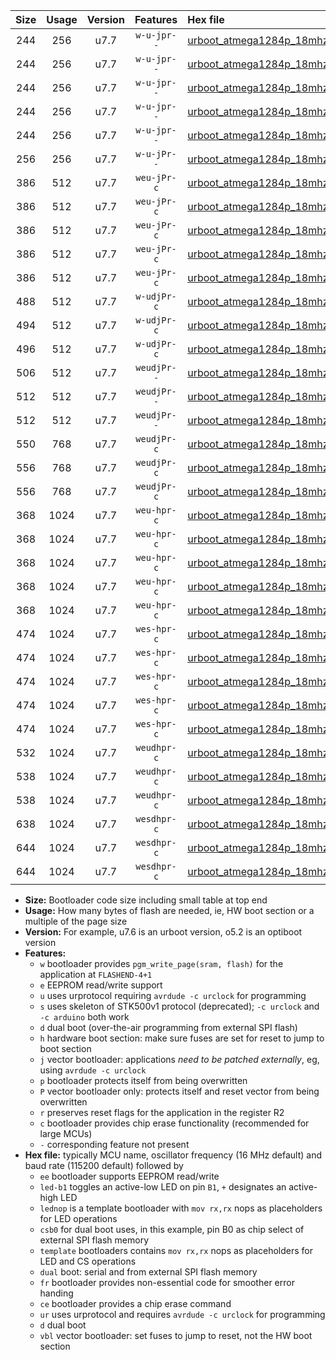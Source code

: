 |Size|Usage|Version|Features|Hex file|
|:-:|:-:|:-:|:-:|:--|
|244|256|u7.7|`w-u-jpr--`|[urboot_atmega1284p_18mhz432_460800bps_led+b5_ur_vbl.hex](https://raw.githubusercontent.com/stefanrueger/urboot.hex/main/mcus/atmega1284p/fcpu_18mhz432/460800_bps/urboot_atmega1284p_18mhz432_460800bps_led+b5_ur_vbl.hex)|
|244|256|u7.7|`w-u-jpr--`|[urboot_atmega1284p_18mhz432_460800bps_led+b7_ur_vbl.hex](https://raw.githubusercontent.com/stefanrueger/urboot.hex/main/mcus/atmega1284p/fcpu_18mhz432/460800_bps/urboot_atmega1284p_18mhz432_460800bps_led+b7_ur_vbl.hex)|
|244|256|u7.7|`w-u-jpr--`|[urboot_atmega1284p_18mhz432_460800bps_led+c7_ur_vbl.hex](https://raw.githubusercontent.com/stefanrueger/urboot.hex/main/mcus/atmega1284p/fcpu_18mhz432/460800_bps/urboot_atmega1284p_18mhz432_460800bps_led+c7_ur_vbl.hex)|
|244|256|u7.7|`w-u-jpr--`|[urboot_atmega1284p_18mhz432_460800bps_led+d7_ur_vbl.hex](https://raw.githubusercontent.com/stefanrueger/urboot.hex/main/mcus/atmega1284p/fcpu_18mhz432/460800_bps/urboot_atmega1284p_18mhz432_460800bps_led+d7_ur_vbl.hex)|
|244|256|u7.7|`w-u-jpr--`|[urboot_atmega1284p_18mhz432_460800bps_lednop_ur_vbl.hex](https://raw.githubusercontent.com/stefanrueger/urboot.hex/main/mcus/atmega1284p/fcpu_18mhz432/460800_bps/urboot_atmega1284p_18mhz432_460800bps_lednop_ur_vbl.hex)|
|256|256|u7.7|`w-u-jPr--`|[urboot_atmega1284p_18mhz432_460800bps_ur_vbl.hex](https://raw.githubusercontent.com/stefanrueger/urboot.hex/main/mcus/atmega1284p/fcpu_18mhz432/460800_bps/urboot_atmega1284p_18mhz432_460800bps_ur_vbl.hex)|
|386|512|u7.7|`weu-jPr-c`|[urboot_atmega1284p_18mhz432_460800bps_ee_led+b5_fr_ce_ur_vbl.hex](https://raw.githubusercontent.com/stefanrueger/urboot.hex/main/mcus/atmega1284p/fcpu_18mhz432/460800_bps/urboot_atmega1284p_18mhz432_460800bps_ee_led+b5_fr_ce_ur_vbl.hex)|
|386|512|u7.7|`weu-jPr-c`|[urboot_atmega1284p_18mhz432_460800bps_ee_led+b7_fr_ce_ur_vbl.hex](https://raw.githubusercontent.com/stefanrueger/urboot.hex/main/mcus/atmega1284p/fcpu_18mhz432/460800_bps/urboot_atmega1284p_18mhz432_460800bps_ee_led+b7_fr_ce_ur_vbl.hex)|
|386|512|u7.7|`weu-jPr-c`|[urboot_atmega1284p_18mhz432_460800bps_ee_led+c7_fr_ce_ur_vbl.hex](https://raw.githubusercontent.com/stefanrueger/urboot.hex/main/mcus/atmega1284p/fcpu_18mhz432/460800_bps/urboot_atmega1284p_18mhz432_460800bps_ee_led+c7_fr_ce_ur_vbl.hex)|
|386|512|u7.7|`weu-jPr-c`|[urboot_atmega1284p_18mhz432_460800bps_ee_led+d7_fr_ce_ur_vbl.hex](https://raw.githubusercontent.com/stefanrueger/urboot.hex/main/mcus/atmega1284p/fcpu_18mhz432/460800_bps/urboot_atmega1284p_18mhz432_460800bps_ee_led+d7_fr_ce_ur_vbl.hex)|
|386|512|u7.7|`weu-jPr-c`|[urboot_atmega1284p_18mhz432_460800bps_ee_lednop_fr_ce_ur_vbl.hex](https://raw.githubusercontent.com/stefanrueger/urboot.hex/main/mcus/atmega1284p/fcpu_18mhz432/460800_bps/urboot_atmega1284p_18mhz432_460800bps_ee_lednop_fr_ce_ur_vbl.hex)|
|488|512|u7.7|`w-udjPr-c`|[urboot_atmega1284p_18mhz432_460800bps_led+c7_csb3_dual_fr_ce_ur_vbl.hex](https://raw.githubusercontent.com/stefanrueger/urboot.hex/main/mcus/atmega1284p/fcpu_18mhz432/460800_bps/urboot_atmega1284p_18mhz432_460800bps_led+c7_csb3_dual_fr_ce_ur_vbl.hex)|
|494|512|u7.7|`w-udjPr-c`|[urboot_atmega1284p_18mhz432_460800bps_led+d7_csc7_dual_fr_ce_ur_vbl.hex](https://raw.githubusercontent.com/stefanrueger/urboot.hex/main/mcus/atmega1284p/fcpu_18mhz432/460800_bps/urboot_atmega1284p_18mhz432_460800bps_led+d7_csc7_dual_fr_ce_ur_vbl.hex)|
|496|512|u7.7|`w-udjPr-c`|[urboot_atmega1284p_18mhz432_460800bps_template_dual_fr_ce_ur_vbl.hex](https://raw.githubusercontent.com/stefanrueger/urboot.hex/main/mcus/atmega1284p/fcpu_18mhz432/460800_bps/urboot_atmega1284p_18mhz432_460800bps_template_dual_fr_ce_ur_vbl.hex)|
|506|512|u7.7|`weudjPr--`|[urboot_atmega1284p_18mhz432_460800bps_ee_led+c7_csb3_dual_fr_ur_vbl.hex](https://raw.githubusercontent.com/stefanrueger/urboot.hex/main/mcus/atmega1284p/fcpu_18mhz432/460800_bps/urboot_atmega1284p_18mhz432_460800bps_ee_led+c7_csb3_dual_fr_ur_vbl.hex)|
|512|512|u7.7|`weudjPr--`|[urboot_atmega1284p_18mhz432_460800bps_ee_led+d7_csc7_dual_fr_ur_vbl.hex](https://raw.githubusercontent.com/stefanrueger/urboot.hex/main/mcus/atmega1284p/fcpu_18mhz432/460800_bps/urboot_atmega1284p_18mhz432_460800bps_ee_led+d7_csc7_dual_fr_ur_vbl.hex)|
|512|512|u7.7|`weudjPr--`|[urboot_atmega1284p_18mhz432_460800bps_ee_template_dual_fr_ur_vbl.hex](https://raw.githubusercontent.com/stefanrueger/urboot.hex/main/mcus/atmega1284p/fcpu_18mhz432/460800_bps/urboot_atmega1284p_18mhz432_460800bps_ee_template_dual_fr_ur_vbl.hex)|
|550|768|u7.7|`weudjPr-c`|[urboot_atmega1284p_18mhz432_460800bps_ee_led+c7_csb3_dual_fr_ce_ur_vbl.hex](https://raw.githubusercontent.com/stefanrueger/urboot.hex/main/mcus/atmega1284p/fcpu_18mhz432/460800_bps/urboot_atmega1284p_18mhz432_460800bps_ee_led+c7_csb3_dual_fr_ce_ur_vbl.hex)|
|556|768|u7.7|`weudjPr-c`|[urboot_atmega1284p_18mhz432_460800bps_ee_led+d7_csc7_dual_fr_ce_ur_vbl.hex](https://raw.githubusercontent.com/stefanrueger/urboot.hex/main/mcus/atmega1284p/fcpu_18mhz432/460800_bps/urboot_atmega1284p_18mhz432_460800bps_ee_led+d7_csc7_dual_fr_ce_ur_vbl.hex)|
|556|768|u7.7|`weudjPr-c`|[urboot_atmega1284p_18mhz432_460800bps_ee_template_dual_fr_ce_ur_vbl.hex](https://raw.githubusercontent.com/stefanrueger/urboot.hex/main/mcus/atmega1284p/fcpu_18mhz432/460800_bps/urboot_atmega1284p_18mhz432_460800bps_ee_template_dual_fr_ce_ur_vbl.hex)|
|368|1024|u7.7|`weu-hpr-c`|[urboot_atmega1284p_18mhz432_460800bps_ee_led+b5_fr_ce_ur.hex](https://raw.githubusercontent.com/stefanrueger/urboot.hex/main/mcus/atmega1284p/fcpu_18mhz432/460800_bps/urboot_atmega1284p_18mhz432_460800bps_ee_led+b5_fr_ce_ur.hex)|
|368|1024|u7.7|`weu-hpr-c`|[urboot_atmega1284p_18mhz432_460800bps_ee_led+b7_fr_ce_ur.hex](https://raw.githubusercontent.com/stefanrueger/urboot.hex/main/mcus/atmega1284p/fcpu_18mhz432/460800_bps/urboot_atmega1284p_18mhz432_460800bps_ee_led+b7_fr_ce_ur.hex)|
|368|1024|u7.7|`weu-hpr-c`|[urboot_atmega1284p_18mhz432_460800bps_ee_led+c7_fr_ce_ur.hex](https://raw.githubusercontent.com/stefanrueger/urboot.hex/main/mcus/atmega1284p/fcpu_18mhz432/460800_bps/urboot_atmega1284p_18mhz432_460800bps_ee_led+c7_fr_ce_ur.hex)|
|368|1024|u7.7|`weu-hpr-c`|[urboot_atmega1284p_18mhz432_460800bps_ee_led+d7_fr_ce_ur.hex](https://raw.githubusercontent.com/stefanrueger/urboot.hex/main/mcus/atmega1284p/fcpu_18mhz432/460800_bps/urboot_atmega1284p_18mhz432_460800bps_ee_led+d7_fr_ce_ur.hex)|
|368|1024|u7.7|`weu-hpr-c`|[urboot_atmega1284p_18mhz432_460800bps_ee_lednop_fr_ce_ur.hex](https://raw.githubusercontent.com/stefanrueger/urboot.hex/main/mcus/atmega1284p/fcpu_18mhz432/460800_bps/urboot_atmega1284p_18mhz432_460800bps_ee_lednop_fr_ce_ur.hex)|
|474|1024|u7.7|`wes-hpr-c`|[urboot_atmega1284p_18mhz432_460800bps_ee_led+b5_fr_ce.hex](https://raw.githubusercontent.com/stefanrueger/urboot.hex/main/mcus/atmega1284p/fcpu_18mhz432/460800_bps/urboot_atmega1284p_18mhz432_460800bps_ee_led+b5_fr_ce.hex)|
|474|1024|u7.7|`wes-hpr-c`|[urboot_atmega1284p_18mhz432_460800bps_ee_led+b7_fr_ce.hex](https://raw.githubusercontent.com/stefanrueger/urboot.hex/main/mcus/atmega1284p/fcpu_18mhz432/460800_bps/urboot_atmega1284p_18mhz432_460800bps_ee_led+b7_fr_ce.hex)|
|474|1024|u7.7|`wes-hpr-c`|[urboot_atmega1284p_18mhz432_460800bps_ee_led+c7_fr_ce.hex](https://raw.githubusercontent.com/stefanrueger/urboot.hex/main/mcus/atmega1284p/fcpu_18mhz432/460800_bps/urboot_atmega1284p_18mhz432_460800bps_ee_led+c7_fr_ce.hex)|
|474|1024|u7.7|`wes-hpr-c`|[urboot_atmega1284p_18mhz432_460800bps_ee_led+d7_fr_ce.hex](https://raw.githubusercontent.com/stefanrueger/urboot.hex/main/mcus/atmega1284p/fcpu_18mhz432/460800_bps/urboot_atmega1284p_18mhz432_460800bps_ee_led+d7_fr_ce.hex)|
|474|1024|u7.7|`wes-hpr-c`|[urboot_atmega1284p_18mhz432_460800bps_ee_lednop_fr_ce.hex](https://raw.githubusercontent.com/stefanrueger/urboot.hex/main/mcus/atmega1284p/fcpu_18mhz432/460800_bps/urboot_atmega1284p_18mhz432_460800bps_ee_lednop_fr_ce.hex)|
|532|1024|u7.7|`weudhpr-c`|[urboot_atmega1284p_18mhz432_460800bps_ee_led+c7_csb3_dual_fr_ce_ur.hex](https://raw.githubusercontent.com/stefanrueger/urboot.hex/main/mcus/atmega1284p/fcpu_18mhz432/460800_bps/urboot_atmega1284p_18mhz432_460800bps_ee_led+c7_csb3_dual_fr_ce_ur.hex)|
|538|1024|u7.7|`weudhpr-c`|[urboot_atmega1284p_18mhz432_460800bps_ee_led+d7_csc7_dual_fr_ce_ur.hex](https://raw.githubusercontent.com/stefanrueger/urboot.hex/main/mcus/atmega1284p/fcpu_18mhz432/460800_bps/urboot_atmega1284p_18mhz432_460800bps_ee_led+d7_csc7_dual_fr_ce_ur.hex)|
|538|1024|u7.7|`weudhpr-c`|[urboot_atmega1284p_18mhz432_460800bps_ee_template_dual_fr_ce_ur.hex](https://raw.githubusercontent.com/stefanrueger/urboot.hex/main/mcus/atmega1284p/fcpu_18mhz432/460800_bps/urboot_atmega1284p_18mhz432_460800bps_ee_template_dual_fr_ce_ur.hex)|
|638|1024|u7.7|`wesdhpr-c`|[urboot_atmega1284p_18mhz432_460800bps_ee_led+c7_csb3_dual_fr_ce.hex](https://raw.githubusercontent.com/stefanrueger/urboot.hex/main/mcus/atmega1284p/fcpu_18mhz432/460800_bps/urboot_atmega1284p_18mhz432_460800bps_ee_led+c7_csb3_dual_fr_ce.hex)|
|644|1024|u7.7|`wesdhpr-c`|[urboot_atmega1284p_18mhz432_460800bps_ee_led+d7_csc7_dual_fr_ce.hex](https://raw.githubusercontent.com/stefanrueger/urboot.hex/main/mcus/atmega1284p/fcpu_18mhz432/460800_bps/urboot_atmega1284p_18mhz432_460800bps_ee_led+d7_csc7_dual_fr_ce.hex)|
|644|1024|u7.7|`wesdhpr-c`|[urboot_atmega1284p_18mhz432_460800bps_ee_template_dual_fr_ce.hex](https://raw.githubusercontent.com/stefanrueger/urboot.hex/main/mcus/atmega1284p/fcpu_18mhz432/460800_bps/urboot_atmega1284p_18mhz432_460800bps_ee_template_dual_fr_ce.hex)|

- **Size:** Bootloader code size including small table at top end
- **Usage:** How many bytes of flash are needed, ie, HW boot section or a multiple of the page size
- **Version:** For example, u7.6 is an urboot version, o5.2 is an optiboot version
- **Features:**
  + `w` bootloader provides `pgm_write_page(sram, flash)` for the application at `FLASHEND-4+1`
  + `e` EEPROM read/write support
  + `u` uses urprotocol requiring `avrdude -c urclock` for programming
  + `s` uses skeleton of STK500v1 protocol (deprecated); `-c urclock` and `-c arduino` both work
  + `d` dual boot (over-the-air programming from external SPI flash)
  + `h` hardware boot section: make sure fuses are set for reset to jump to boot section
  + `j` vector bootloader: applications *need to be patched externally*, eg, using `avrdude -c urclock`
  + `p` bootloader protects itself from being overwritten
  + `P` vector bootloader only: protects itself and reset vector from being overwritten
  + `r` preserves reset flags for the application in the register R2
  + `c` bootloader provides chip erase functionality (recommended for large MCUs)
  + `-` corresponding feature not present
- **Hex file:** typically MCU name, oscillator frequency (16 MHz default) and baud rate (115200 default) followed by
  + `ee` bootloader supports EEPROM read/write
  + `led-b1` toggles an active-low LED on pin `B1`, `+` designates an active-high LED
  + `lednop` is a template bootloader with `mov rx,rx` nops as placeholders for LED operations
  + `csb0` for dual boot uses, in this example, pin B0 as chip select of external SPI flash memory
  + `template` bootloaders contains `mov rx,rx` nops as placeholders for LED and CS operations
  + `dual` boot: serial and from external SPI flash memory
  + `fr` bootloader provides non-essential code for smoother error handing
  + `ce` bootloader provides a chip erase command
  + `ur` uses urprotocol and requires `avrdude -c urclock` for programming
  + `d` dual boot
  + `vbl` vector bootloader: set fuses to jump to reset, not the HW boot section
